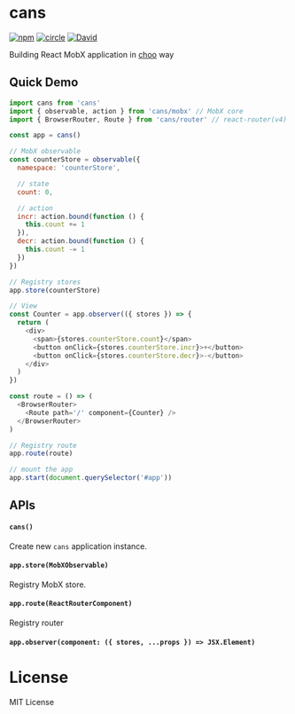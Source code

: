# cans

[![npm](https://img.shields.io/npm/v/cans.svg)](https://www.npmjs.com/package/cans)
[![circle](https://circleci.com/gh/djyde/cans.svg?style=shield)](https://circleci.com/gh/djyde/cans)
[![David](https://img.shields.io/david/djyde/cans.svg)]()

Building React MobX application in [choo](https://github.com/yoshuawuyts/choo) way

## Quick Demo

```js
import cans from 'cans'
import { observable, action } from 'cans/mobx' // MobX core
import { BrowserRouter, Route } from 'cans/router' // react-router(v4) core

const app = cans()

// MobX observable
const counterStore = observable({
  namespace: 'counterStore',

  // state
  count: 0,

  // action
  incr: action.bound(function () {
    this.count += 1
  }),
  decr: action.bound(function () {
    this.count -= 1
  })
})

// Registry stores
app.store(counterStore)

// View
const Counter = app.observer(({ stores }) => {
  return (
    <div>
      <span>{stores.counterStore.count}</span>
      <button onClick={stores.counterStore.incr}>+</button>
      <button onClick={stores.counterStore.decr}>-</button>
    </div>
  )
})

const route = () => (
  <BrowserRouter>
    <Route path='/' component={Counter} />
  </BrowserRouter>
)

// Registry route
app.route(route)

// mount the app
app.start(document.querySelector('#app'))
```

## APIs

#### `cans()`

Create new `cans` application instance.

#### `app.store(MobXObservable)`

Registry MobX store.

#### `app.route(ReactRouterComponent)`

Registry router

#### `app.observer(component: ({ stores, ...props }) => JSX.Element)`

# License

MIT License
